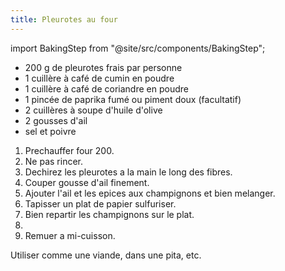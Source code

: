```yaml
---
title: Pleurotes au four
---
```


import BakingStep from "@site/src/components/BakingStep";

- 200 g de pleurotes frais par personne
- 1 cuillère à café de cumin en poudre
- 1 cuillère à café de coriandre en poudre
- 1 pincée de paprika fumé ou piment doux (facultatif)
- 2 cuillères à soupe d'huile d'olive
- 2 gousses d'ail
- sel et poivre

1. Prechauffer four 200.
1. Ne pas rincer.
1. Dechirez les pleurotes a la main le long des fibres.
1. Couper gousse d'ail finement.
1. Ajouter l'ail et les epices aux champignons et bien melanger.
1. Tapisser un plat de papier sulfuriser.
1. Bien repartir les champignons sur le plat.
1. <BakingStep temp="200" time="20-30" fan preheat />
1. Remuer a mi-cuisson.

Utiliser comme une viande, dans une pita, etc.
